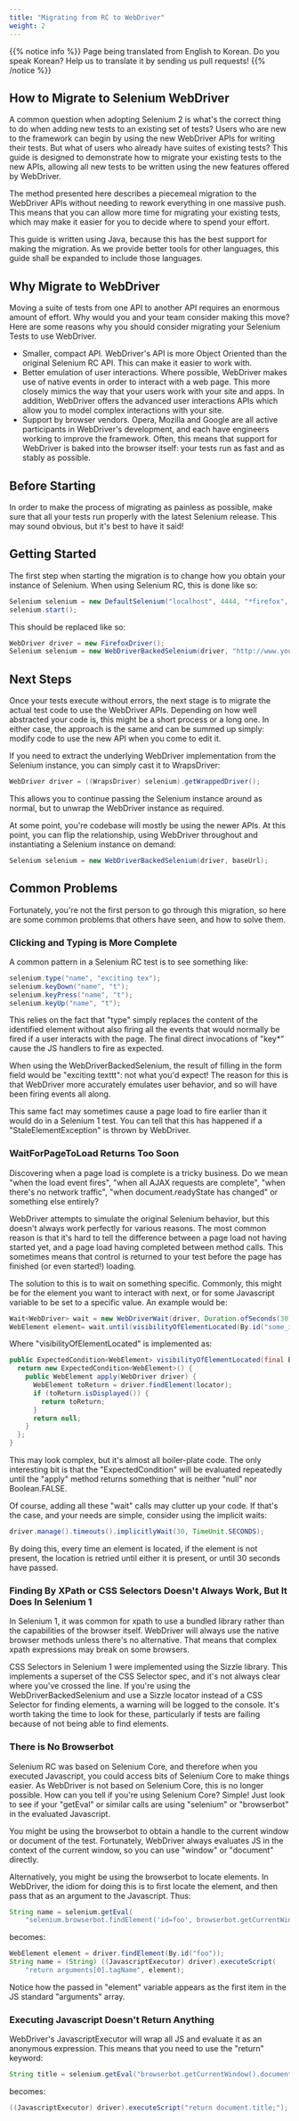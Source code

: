 ```yaml
---
title: "Migrating from RC to WebDriver"
weight: 2
---
```


{{% notice info %}}
<i class="fas fa-language"></i> Page being translated from 
English to Korean. Do you speak Korean? Help us to translate
it by sending us pull requests!
{{% /notice %}}


## How to Migrate to Selenium WebDriver


A common question when adopting Selenium 2 is what's the correct thing to do 
when adding new tests to an existing set of tests? Users who are new to the
framework can begin by using the new WebDriver APIs for writing their tests.
But what of users who already have suites of existing tests? This guide is 
designed to demonstrate how to migrate your existing tests to the new APIs, 
allowing all new tests to be written using the new features offered by WebDriver.

The method presented here describes a piecemeal migration to the WebDriver 
APIs without needing to rework everything in one massive push. This means 
that you can allow more time for migrating your existing tests, which 
may make it easier for you to decide where to spend your effort.

This guide is written using Java, because this has the best support for 
making the migration. As we provide better tools for other languages, 
this guide shall be expanded to include those languages.


## Why Migrate to WebDriver


Moving a suite of tests from one API to another API requires an enormous 
amount of effort. Why would you and your team consider making this move? 
Here are some reasons why you should consider migrating your Selenium Tests 
to use WebDriver.

* Smaller, compact API. WebDriver's API is more Object Oriented than the 
original Selenium RC API. This can make it easier to work with.
* Better emulation of user interactions. Where possible, WebDriver makes 
use of native events in order to interact with a web page. This more closely 
mimics the way that your users work with your site and apps. In addition, 
WebDriver offers the advanced user interactions APIs which allow you to 
model complex interactions with your site.
* Support by browser vendors. Opera, Mozilla and Google are all active 
participants in WebDriver's development, and each have engineers working 
to improve the framework. Often, this means that support for WebDriver 
is baked into the browser itself: your tests run as fast and as stably as 
possible.


## Before Starting


In order to make the process of migrating as painless as possible, make
sure that all your tests run properly with the latest Selenium release. 
This may sound obvious, but it's best to have it said!


## Getting Started


The first step when starting the migration is to change how you obtain 
your instance of Selenium. When using Selenium RC, this is done like so:

```java
Selenium selenium = new DefaultSelenium("localhost", 4444, "*firefox", "http://www.yoursite.com");
selenium.start();
```

This should be replaced like so:

```java
WebDriver driver = new FirefoxDriver();
Selenium selenium = new WebDriverBackedSelenium(driver, "http://www.yoursite.com");
```

## Next Steps


Once your tests execute without errors, the next stage is to migrate 
the actual test code to use the WebDriver APIs. Depending on how well 
abstracted your code is, this might be a short process or a long one. 
In either case, the approach is the same and can be summed up simply: 
modify code to use the new API when you come to edit it.

If you need to extract the underlying WebDriver implementation from 
the Selenium instance, you can simply cast it to WrapsDriver:

```java
WebDriver driver = ((WrapsDriver) selenium).getWrappedDriver();
```

This allows you to continue passing the Selenium instance around as 
normal, but to unwrap the WebDriver instance as required.

At some point, you're codebase will mostly be using the newer APIs.
At this point, you can flip the relationship, using WebDriver throughout 
and instantiating a Selenium instance on demand:

```java
Selenium selenium = new WebDriverBackedSelenium(driver, baseUrl);
```

## Common Problems


Fortunately, you're not the first person to go through this migration, 
so here are some common problems that others have seen, and how to solve them.


### Clicking and Typing is More Complete


A common pattern in a Selenium RC test is to see something like:

```java
selenium.type("name", "exciting tex");
selenium.keyDown("name", "t");
selenium.keyPress("name", "t");
selenium.keyUp("name", "t");
```
    
This relies on the fact that "type" simply replaces the content of the 
identified element without also firing all the events that would normally
be fired if a user interacts with the page. The final direct invocations
of "key*" cause the JS handlers to fire as expected.

When using the WebDriverBackedSelenium, the result of filling in the form 
field would be "exciting texttt": not what you'd expect! The reason for this
is that WebDriver more accurately emulates user behavior, and so will have
been firing events all along.

This same fact may sometimes cause a page load to fire earlier than it would
do in a Selenium 1 test. You can tell that this has happened if a 
"StaleElementException" is thrown by WebDriver.


### WaitForPageToLoad Returns Too Soon

Discovering when a page load is complete is a tricky business. Do we mean 
"when the load event fires", "when all AJAX requests are complete", "when 
there's no network traffic", "when document.readyState has changed" or something
else entirely?

WebDriver attempts to simulate the original Selenium behavior, but this doesn't
always work perfectly for various reasons. The most common reason is that it's 
hard to tell the difference between a page load not having started yet, and a 
page load having completed between method calls. This sometimes means that 
control is returned to your test before the page has finished (or even started!)
loading.

The solution to this is to wait on something specific. Commonly, this might be
for the element you want to interact with next, or for some Javascript variable
to be set to a specific value. An example would be:

```java
Wait<WebDriver> wait = new WebDriverWait(driver, Duration.ofSeconds(30));
WebElement element= wait.until(visibilityOfElementLocated(By.id("some_id")));
```
    
Where "visibilityOfElementLocated" is implemented as:

```java
public ExpectedCondition<WebElement> visibilityOfElementLocated(final By locator) {
  return new ExpectedCondition<WebElement>() {
    public WebElement apply(WebDriver driver) {
      WebElement toReturn = driver.findElement(locator);
      if (toReturn.isDisplayed()) {
        return toReturn;
      }
      return null;
    }
  };
}
```
 
This may look complex, but it's almost all boiler-plate code. The only 
interesting bit is that the "ExpectedCondition" will be evaluated repeatedly
until the "apply" method returns something that is neither "null" 
nor Boolean.FALSE.

Of course, adding all these "wait" calls may clutter up your code. If 
that's the case, and your needs are simple, consider using the implicit waits:

```java
driver.manage().timeouts().implicitlyWait(30, TimeUnit.SECONDS);
```

By doing this, every time an element is located, if the element is not present,
the location is retried until either it is present, or until 30 seconds have 
passed.

### Finding By XPath or CSS Selectors Doesn't Always Work, But It Does In Selenium 1

In Selenium 1, it was common for xpath to use a bundled library rather than
the capabilities of the browser itself. WebDriver will always use the native
browser methods unless there's no alternative. That means that complex xpath
expressions may break on some browsers.

CSS Selectors in Selenium 1 were implemented using the Sizzle library. This 
implements a superset of the CSS Selector spec, and it's not always clear where
you've crossed the line. If you're using the WebDriverBackedSelenium and use a
Sizzle locator instead of a CSS Selector for finding elements, a warning will
be logged to the console. It's worth taking the time to look for these, 
particularly if tests are failing because of not being able to find elements.

### There is No Browserbot

Selenium RC was based on Selenium Core, and therefore when you executed 
Javascript, you could access bits of Selenium Core to make things easier. 
As WebDriver is not based on Selenium Core, this is no longer possible. 
How can you tell if you're using Selenium Core? Simple! Just look to see 
if your "getEval" or similar calls are using "selenium" or "browserbot" 
in the evaluated Javascript.

You might be using the browserbot to obtain a handle to the current window
or document of the test. Fortunately, WebDriver always evaluates JS in the
context of the current window, so you can use "window" or "document" directly.

Alternatively, you might be using the browserbot to locate elements. 
In WebDriver, the idiom for doing this is to first locate the element, 
and then pass that as an argument to the Javascript. Thus:

```java
String name = selenium.getEval(
    "selenium.browserbot.findElement('id=foo', browserbot.getCurrentWindow()).tagName");
```

becomes:

```java
WebElement element = driver.findElement(By.id("foo"));
String name = (String) ((JavascriptExecutor) driver).executeScript(
    "return arguments[0].tagName", element);
```
        
Notice how the passed in "element" variable appears as the first item
in the JS standard "arguments" array.        


### Executing Javascript Doesn't Return Anything


WebDriver's JavascriptExecutor will wrap all JS and evaluate it as an anonymous expression. This means that you need to use the "return" keyword:

```java
String title = selenium.getEval("browserbot.getCurrentWindow().document.title");
```

becomes:

```java
((JavascriptExecutor) driver).executeScript("return document.title;");
```
    
